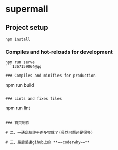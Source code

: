 # supermall

## Project setup
```
npm install
```

### Compiles and hot-reloads for development
```
npm run serve
```1367159064@qq

### Compiles and minifies for production
```
npm run build
```

### Lints and fixes files
```
npm run lint
```

### 首页制作

# 二、一通乱搞终于差多完成了(虽然问题还是很多)

# 三、最后感谢gihub上的 **==coderwhy==** 
